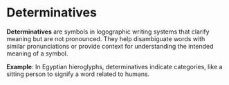 
# Determinatives

**Determinatives** are symbols in logographic writing systems that clarify meaning but are not pronounced. 
They help disambiguate words with similar pronunciations or provide context for understanding the intended meaning of a symbol.

**Example**: In Egyptian hieroglyphs, determinatives indicate categories, like a sitting person to signify a word related to humans.
